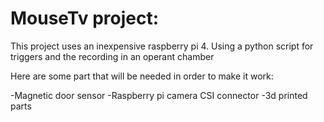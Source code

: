 # MouseTv project:


This project uses an inexpensive raspberry pi 4. Using a python script for triggers and the recording in an operant chamber

Here are some part that will be needed in order to make it work:

-Magnetic door sensor
-Raspberry pi camera CSI connector
-3d printed parts
